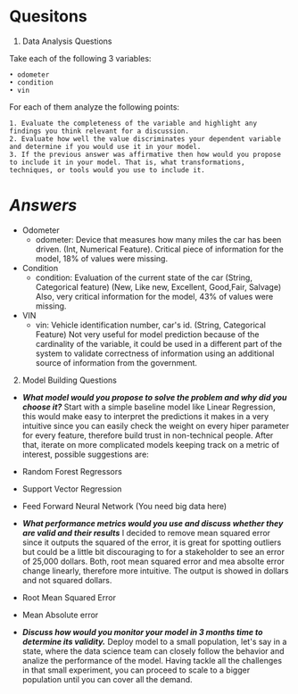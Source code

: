 # Quesitons

1. Data Analysis Questions

Take each of the following 3 variables:

    • odometer 
    • condition 
    • vin
    
For each of them analyze the following points:

    1. Evaluate the completeness of the variable and highlight any findings you think relevant for a discussion.
    2. Evaluate how well the value discriminates your dependent variable and determine if you would use it in your model.
    3. If the previous answer was affirmative then how would you propose to include it in your model. That is, what transformations, techniques, or tools would you use to include it.

# ***Answers***

- Odometer
    - odometer: Device that measures how many miles the car has been driven. (Int, Numerical Feature). Critical piece of information for the model, 18% of values were missing.
- Condition
    - condition: Evaluation of the current state of the car (String, Categorical feature) (New, Like new, Excellent, Good,Fair, Salvage) Also, very critical information for the model, 43% of values were missing. 
- VIN
    - vin: Vehicle identification number, car's id. (String, Categorical Feature) Not very useful for model prediction because of the cardinality of the variable, it could be used in a different part of the system to validate correctness of  information using an additional source of information from the government.
    
2. Model Building Questions
- ***What model would you propose to solve the problem and why did you choose it?***
Start with a simple baseline model like Linear Regression, this  would make easy to interpret the predictions it makes in a very intuitive since you can easily check the weight on every hiper parameter for every feature, therefore build trust in non-technical people. After that, iterate on more complicated models keeping track on a metric of interest, possible suggestions are:
- Random Forest Regressors
- Support Vector Regression
- Feed Forward Neural Network (You need big data here)

- ***What performance metrics would you use and discuss whether they are valid and their results***
I decided to remove mean squared error since it outputs the squared of the error, it is great for spotting outliers but could be a little bit discouraging to for a stakeholder to see an error of 25,000 dollars. Both, root mean squared error and mea absolte error change linearly, therefore more intuitive. The output is showed in dollars and not squared dollars.
- Root Mean Squared Error
- Mean Absolute error

- ***Discuss how would you monitor your model in 3 months time to determine its validity.***
Deploy model to a small population, let's say in a state, where the data science team can closely follow the behavior and analize the performance of the model. Having tackle all the challenges in that small experiment, you can proceed to scale to a bigger population until you can cover all the demand.
